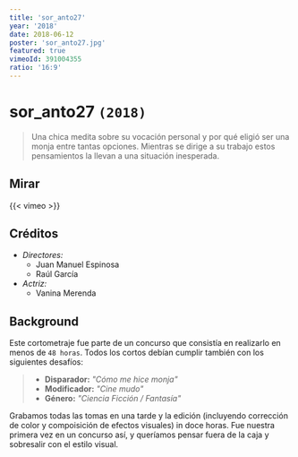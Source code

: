 ```yaml
---
title: 'sor_anto27'
year: '2018'
date: 2018-06-12
poster: 'sor_anto27.jpg'
featured: true
vimeoId: 391004355
ratio: '16:9'
---
```


# sor_anto27 `(2018)`

> Una chica medita sobre su vocación personal y por qué eligió ser una monja
entre tantas opciones. Mientras se dirige a su trabajo estos pensamientos la
> llevan a una situación inesperada.

## Mirar

{{< vimeo >}}

## Créditos

- *Directores:*
    - Juan Manuel Espinosa
    - Raúl García
- *Actriz:*
    - Vanina Merenda

## Background

Este cortometraje fue parte de un concurso que consistía en realizarlo en menos
de `48 horas`. Todos los cortos debían cumplir también con los siguientes desafíos:

> - **Disparador:** _"Cómo me hice monja"_
> - **Modificador:** _"Cine mudo"_
> - **Género:** _"Ciencia Ficción / Fantasía"_

Grabamos todas las tomas en una tarde y la edición (incluyendo corrección de
color y compoisición de efectos visuales) in doce horas. Fue nuestra primera vez en
un concurso así, y queríamos pensar fuera de la caja y sobresalir con el estilo
visual.